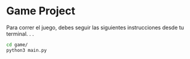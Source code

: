 # Game Project 

Para correr el juego, debes seguir las siguientes instrucciones desde tu terminal. . . 


```sh
cd game/
python3 main.py
```
